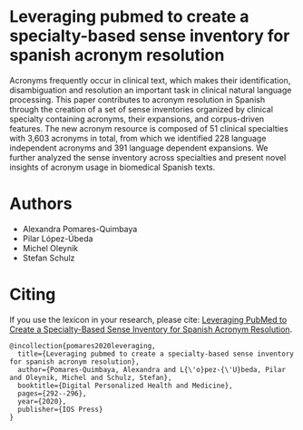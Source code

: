 # Leveraging pubmed to create a specialty-based sense inventory for spanish acronym resolution


Acronyms frequently occur in clinical text, which makes their identification, disambiguation and resolution an important task in clinical natural language processing. This paper contributes to acronym resolution in Spanish through the creation of a set of sense inventories organized by clinical specialty containing acronyms, their expansions, and corpus-driven features. The new acronym resource is composed of 51 clinical specialties with 3,603 acronyms in total, from which we identified 228 language independent acronyms and 391 language dependent expansions. We further analyzed the sense inventory across specialties and present novel insights of acronym usage in biomedical Spanish texts.

# Authors
- Alexandra Pomares-Quimbaya
- Pilar López-Úbeda
- Michel Oleynik
- Stefan Schulz

# Citing
If you use the lexicon in your research, please cite: [Leveraging PubMed to Create a Specialty-Based Sense Inventory for Spanish Acronym Resolution](https://ebooks.iospress.nl/volumearticle/54171).
```
@incollection{pomares2020leveraging,
  title={Leveraging pubmed to create a specialty-based sense inventory for spanish acronym resolution},
  author={Pomares-Quimbaya, Alexandra and L{\'o}pez-{\'U}beda, Pilar and Oleynik, Michel and Schulz, Stefan},
  booktitle={Digital Personalized Health and Medicine},
  pages={292--296},
  year={2020},
  publisher={IOS Press}
}
```
